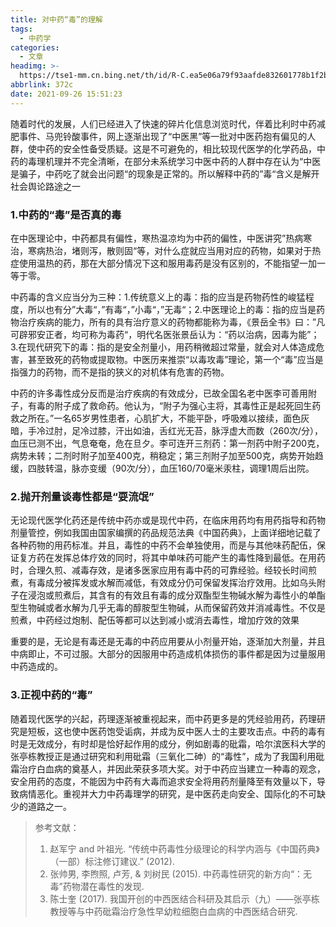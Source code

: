 ```yaml
---
title: 对中药“毒”的理解
tags:
  - 中药学
categories:
  - 文章
headimg: >-
  https://tse1-mm.cn.bing.net/th/id/R-C.ea5e06a79f93aafde832601778b1f2ba?rik=Vm%2b20OcwhINQFQ&riu=http%3a%2f%2fimg3.jiemian.com%2f101%2foriginal%2f20160722%2f146917254819742600.jpg&ehk=FsDlY7SSLYPXz%2flByA1F9g7isMqdr4mPCNhppG3i8%2bA%3d&risl=&pid=ImgRaw&r=0
abbrlink: 372c
date: 2021-09-26 15:51:23
---
```


随着时代的发展，人们已经进入了快速的碎片化信息浏览时代，伴着比利时中药减肥事件、马兜铃酸事件，网上逐渐出现了“中医黑”等一批对中医药抱有偏见的人群，使中药的安全性备受质疑。这是不可避免的，相比较现代医学的化学药品，中药的毒理机理并不完全清晰，在部分未系统学习中医中药的人群中存在认为“中医是骗子，中药吃了就会出问题“的现象是正常的。所以解释中药的”毒“含义是解开社会舆论路途之一

<!--more-->

### 1.**中药的“毒”是否真的毒**

在中医理论中，中药都具有偏性，寒热温凉均为中药的偏性，中医讲究”热病寒治，寒病热治，堵则泻，散则固“等，对什么症就应当用对应的药物，如果对于热症使用温热的药，那在大部分情况下这和服用毒药是没有区别的，不能指望一加一等于零。

中药毒的含义应当分为三种：1.传统意义上的毒：指的应当是药物药性的峻猛程度，所以也有分”大毒“，”有毒“，”小毒“，”无毒“；2.中医理论上的毒：指的应当是药物治疗疾病的能力，所有的具有治疗意义的药物都能称为毒，《景岳全书》曰：”凡可辟邪安正者，均可称为毒药“，明代名医张景岳认为：“药以治病，因毒为能”；3.在现代研究下的毒：指的是安全剂量小，用药稍微超过常量，就会对人体造成危害，甚至致死的药物或提取物。中医历来推崇“以毒攻毒”理论，第一个“毒”应当是指强力的药物，而不是指的狭义的对机体有危害的药物。

中药的许多毒性成分反而是治疗疾病的有效成分，已故全国名老中医李可善用附子，有毒的附子成了救命药。他认为，“附子为强心主将，其毒性正是起死回生药救之所在。”一名65岁男性患者，心肌扩大，不能平卧，呼吸难以接续，面色灰暗，手冷过肘，足冷过膝，汗出如油，舌红光无苔，脉浮虚大而数（260次/分），血压已测不出，气息奄奄，危在旦夕。李可连开三剂药：第一剂药中附子200克，病势未转；二剂时附子加至400克，稍稳定；第三剂附子加至500克，病势开始趋缓，四肢转温，脉亦变缓（90次/分），血压160/70毫米汞柱，调理1周后出院。

### 2.**抛开剂量谈毒性都是“耍流氓”**

无论现代医学化药还是传统中药亦或是现代中药，在临床用药均有用药指导和药物剂量管控，例如我国由国家编撰的药品规范法典《中国药典》，上面详细地记载了各种药物的用药标准。并且，毒性的中药不会单独使用，而是与其他味药配伍，保证复方药在发挥总体疗效的同时，将其中单味药可能产生的毒性降到最低。在用药时，合理久煎、减毒存效，是诸多医家应用有毒中药的可靠经验。经较长时间煎煮，有毒成分被挥发或水解而减低，有效成分仍可保留发挥治疗效用。比如乌头附子在浸泡或煎煮后，其含有的有效且有毒的成分双酯型生物碱水解为毒性小的单酯型生物碱或者水解为几乎无毒的醇胺型生物碱，从而保留药效并消减毒性。不仅是煎煮，中药经过炮制、配伍等都可以达到减小或消去毒性，增加疗效的效果

重要的是，无论是有毒还是无毒的中药应用要从小剂量开始，逐渐加大剂量，并且中病即止，不可过服。大部分的因服用中药造成机体损伤的事件都是因为过量服用中药造成的。

### 3.**正视中药的“毒”**

随着现代医学的兴起，药理逐渐被重视起来，而中药更多是的凭经验用药，药理研究是短板，这也使中医药饱受诟病，并成为反中医人士的主要攻击点。中药的毒有时是无效成分，有时却是恰好起作用的成分，例如剧毒的砒霜，哈尔滨医科大学的张亭栋教授正是通过研究和利用砒霜（三氧化二砷）的“毒性”，成为了我国利用砒霜治疗白血病的奠基人，并因此荣获多项大奖。对于中药应当建立一种毒的观念，安全用药的态度，不能因为中药有大毒而追求安全将用药剂量降至有效量以下，导致病情恶化。重视并大力中药毒理学的研究，是中医药走向安全、国际化的不可缺少的道路之一。



> 参考文献：
> 1. 赵军宁 and 叶祖光. “传统中药毒性分级理论的科学内涵与《中国药典》（一部）标注修订建议.” (2012).
> 2. 张帅男, 李煦照, 卢芳, & 刘树民 (2015). 中药毒性研究的新方向“：无毒”药物潜在毒性的发现.
> 3. 陈士奎 (2017). 我国开创的中西医结合科研及其启示（九）——张亭栋教授等与中药砒霜治疗急性早幼粒细胞白血病的中西医结合研究.
